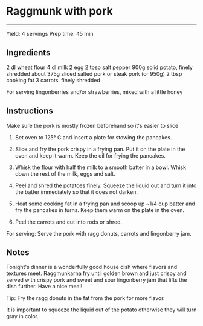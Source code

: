 # Raggmunk with pork
---
Yield: 4 servings
Prep time: 45 min

## Ingredients
2 dl wheat flour
4 dl milk
2 egg
2 tbsp salt
pepper
900g solid potato, finely shredded
about 375g sliced salted pork or steak pork (or 950g)
2 tbsp cooking fat
3 carrots. finely shredded

For serving
lingonberries and/or strawberries, mixed with a little honey

## Instructions

Make sure the pork is mostly frozen beforehand so it's easier to slice

1. Set oven to 125° C and insert a plate for stowing the pancakes.

2. Slice and fry the pork crispy in a frying pan. Put it on the plate in the oven and keep it warm. Keep the oil for frying the pancakes.

3. Whisk the flour with half the milk to a smooth batter in a bowl. Whisk down the rest of the milk, eggs and salt.

4. Peel and shred the potatoes finely. Squeeze the liquid out and turn it into the batter immediately so that it does not darken.

5. Heat some cooking fat in a frying pan and scoop up ~1/4 cup batter and fry the pancakes in turns. Keep them warm on the plate in the oven.

6. Peel the carrots and cut into rods or shred.

For serving: Serve the pork with ragg donuts, carrots and lingonberry jam.

## Notes

Tonight's dinner is a wonderfully good house dish where flavors and textures meet. Raggmunkarna fry until golden brown and just crispy and served with crispy pork and sweet and sour lingonberry jam that lifts the dish further. Have a nice meal!

Tip: Fry the ragg donuts in the fat from the pork for more flavor.

It is important to squeeze the liquid out of the potato otherwise they will turn gray in color. 
